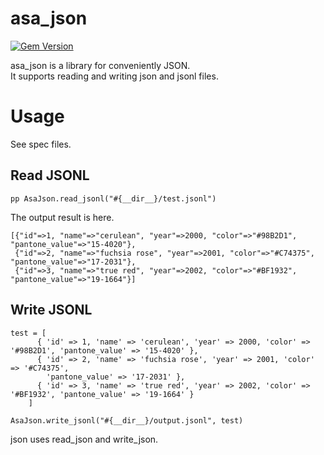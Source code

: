 

# asa_json

[![Gem Version](https://badge.fury.io/rb/asa_json.svg)](https://badge.fury.io/rb/asa_json)

asa_json is a library for conveniently JSON.  
It supports reading and writing json and jsonl files.

# Usage

See spec files.

## Read JSONL

```
pp AsaJson.read_jsonl("#{__dir__}/test.jsonl")
```

The output result is here.

```
[{"id"=>1, "name"=>"cerulean", "year"=>2000, "color"=>"#98B2D1", "pantone_value"=>"15-4020"},
 {"id"=>2, "name"=>"fuchsia rose", "year"=>2001, "color"=>"#C74375", "pantone_value"=>"17-2031"},
 {"id"=>3, "name"=>"true red", "year"=>2002, "color"=>"#BF1932", "pantone_value"=>"19-1664"}]
```

## Write JSONL

```
test = [
      { 'id' => 1, 'name' => 'cerulean', 'year' => 2000, 'color' => '#98B2D1', 'pantone_value' => '15-4020' },
      { 'id' => 2, 'name' => 'fuchsia rose', 'year' => 2001, 'color' => '#C74375',
        'pantone_value' => '17-2031' },
      { 'id' => 3, 'name' => 'true red', 'year' => 2002, 'color' => '#BF1932', 'pantone_value' => '19-1664' }
    ]

AsaJson.write_jsonl("#{__dir__}/output.jsonl", test)
```

json uses read_json and write_json.